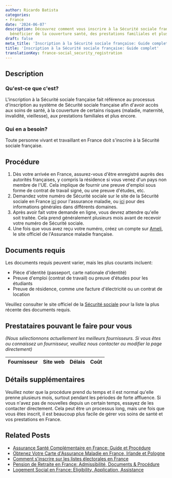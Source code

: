 ```yaml
---
author: Ricardo Batista
categories:
- France
date: '2024-06-07'
description: Découvrez comment vous inscrire à la Sécurité sociale française pour
  bénéficier de la couverture santé, des prestations familiales et plus encore.
draft: false
meta_title: 'Inscription à la Sécurité sociale française: Guide complet'
title: 'Inscription à la Sécurité sociale française: Guide complet'
translationKey: france-social_security_registration
---
```


## Description
### Qu'est-ce que c'est?
L'inscription à la Sécurité sociale française fait référence au processus d'inscription au système de Sécurité sociale française afin d'avoir accès aux soins de santé, à la couverture de certains risques (maladie, maternité, invalidité, vieillesse), aux prestations familiales et plus encore.

### Qui en a besoin?
Toute personne vivant et travaillant en France doit s'inscrire à la Sécurité sociale française.

## Procédure
1. Dès votre arrivée en France, assurez-vous d'être enregistré auprès des autorités françaises, y compris la résidence si vous venez d'un pays non membre de l'UE. Cela implique de fournir une preuve d'emploi sous forme de contrat de travail signé, ou une preuve d'études, etc.
2. Demandez votre numéro de Sécurité sociale sur le site de la Sécurité sociale en France [ici](https://www.ameli.fr/) pour l'assurance maladie, ou [ici](https://www.cleiss.fr/) pour des informations générales dans différents domaines.
3. Après avoir fait votre demande en ligne, vous devrez attendre qu'elle soit traitée. Cela prend généralement plusieurs mois avant de recevoir votre numéro de Sécurité sociale.
4. Une fois que vous avez reçu votre numéro, créez un compte sur [Ameli](https://assure.ameli.fr/PortailAS/appmanager/PortailAS/assure?_somtc=true), le site officiel de l'Assurance maladie française.

## Documents requis
Les documents requis peuvent varier, mais les plus courants incluent:
 - Pièce d'identité (passeport, carte nationale d'identité)
 - Preuve d'emploi (contrat de travail) ou preuve d'études pour les étudiants
 - Preuve de résidence, comme une facture d'électricité ou un contrat de location

Veuillez consulter le site officiel de la [Sécurité sociale](https://www.ameli.fr/) pour la liste la plus récente des documents requis.

## Prestataires pouvant le faire pour vous

_(Nous sélectionnons actuellement les meilleurs fournisseurs. Si vous êtes ou connaissez un fournisseur, veuillez nous contacter ou modifier la page directement)_

| Fournisseur     |     Site web    |     Délais       |       Coût       |
| :-------------: | :-------------: |  :-------------: | :-------------: |

## Détails supplémentaires
Veuillez noter que la procédure prend du temps et il est normal qu'elle prenne plusieurs mois, surtout pendant les périodes de forte affluence. Si vous n'avez pas de nouvelles depuis un certain temps, essayez de les contacter directement. Cela peut être un processus long, mais une fois que vous êtes inscrit, il est beaucoup plus facile de gérer vos soins de santé et vos prestations en France.


## Related Posts

- [Assurance Santé Complémentaire en France: Guide et Procédure](https://tramitit.com/fr/guides/france/demande_de_mutuelle_sante/)
- [Obtenez Votre Carte d'Assurance Maladie en France, Irlande et Pologne](https://tramitit.com/fr/guides/france/demande_de_carte_vitale/)
- [Comment s'inscrire sur les listes électorales en France](https://tramitit.com/fr/guides/france/inscription_sur_les_listes_electorales/)
- [Pension de Retraite en France: Admissibilité, Documents & Procédure](https://tramitit.com/fr/guides/france/demande_de_pension_de_retraite/)
- [Logement Social en France: Eligibility, Application, Assistance](https://tramitit.com/fr/guides/france/demande_de_logement_social/)